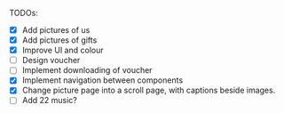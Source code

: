TODOs:
- [X] Add pictures of us
- [X] Add pictures of gifts
- [X] Improve UI and colour
- [ ] Design voucher
- [ ] Implement downloading of voucher
- [X] Implement navigation between components
- [X] Change picture page into a scroll page, with captions beside images.
- [ ] Add 22 music?